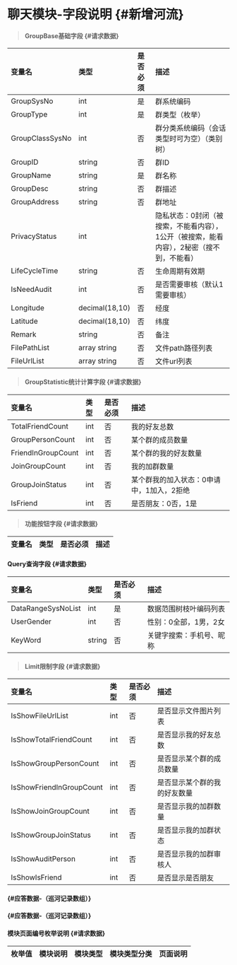 # 聊天模块-字段说明 {#新增河流}

> #### GroupBase基础字段 {#请求数据}

| 变量名 | 类型 | 是否必须 | 描述 |
| :--- | :--- | :--- | :--- |
| GroupSysNo | int | 是 | 群系统编码 |
| GroupType | int | 是 | 群类型（枚举） |
| GroupClassSysNo | int | 否 | 群分类系统编码（会话类型时可为空）（类别树） |
| GroupID | string | 否 | 群ID |
| GroupName | string | 是 | 群名称 |
| GroupDesc | string | 否 | 群描述 |
| GroupAddress | string | 否 | 群地址 |
| PrivacyStatus | int |  | 隐私状态：0封闭（被搜索，不能看内容），1公开（被搜索，能看内容），2秘密（搜不到，不能看） |
| LifeCycleTime | string | 否 | 生命周期有效期 |
| IsNeedAudit | int | 否 | 是否需要审核（默认1需要审核） |
| Longitude | decimal\(18,10\) | 否 | 经度 |
| Latitude | decimal\(18,10\) | 否 | 纬度 |
| Remark | string | 否 | 备注 |
| FilePathList | array string | 否 | 文件path路径列表 |
| FileUrlList | array string | 否 | 文件url列表 |

> #### GroupStatistic统计计算字段 {#请求数据}

| 变量名 | 类型 | 是否必须 | 描述 |
| :--- | :--- | :--- | :--- |
| TotalFriendCount | int | 否 | 我的好友总数 |
| GroupPersonCount | int | 否 | 某个群的成员数量 |
| FriendInGroupCount | int | 否 | 某个群的我的好友数量 |
| JoinGroupCount | int | 否 | 我的加群数量 |
| GroupJoinStatus | int | 否 | 某个群我的加入状态：0申请中，1加入，2拒绝 |
| IsFriend | int | 否 | 是否朋友：0否，1是 |

> #### 功能按钮字段 {#请求数据}

| 变量名 | 类型 | 是否必须 | 描述 |
| :--- | :--- | :--- | :--- |


#### Query查询字段 {#请求数据}

| 变量名 | 类型 | 是否必须 | 描述 |
| :--- | :--- | :--- | :--- |
| DataRangeSysNoList | int | 是 | 数据范围树枝叶编码列表 |
| UserGender | int | 否 | 性别：0全部，1男，2女 |
| KeyWord | string | 否 | 关键字搜索：手机号、昵称 |

> #### Limit限制字段 {#请求数据}

| 变量名 | 类型 | 是否必须 | 描述 |
| :--- | :--- | :--- | :--- |
| IsShowFileUrlList | int | 否 | 是否显示文件图片列表 |
| IsShowTotalFriendCount | int | 否 | 是否显示我的好友总数 |
| IsShowGroupPersonCount | int | 否 | 是否显示某个群的成员数量 |
| IsShowFriendInGroupCount | int | 否 | 是否显示某个群的我的好友数量 |
| IsShowJoinGroupCount | int | 否 | 是否显示我的加群数量 |
| IsShowGroupJoinStatus | int | 否 | 是否显示我的加群状态 |
| IsShowAuditPerson | int | 否 | 是否显示我的加群审核人 |
| IsShowIsFriend | int | 否 | 是否显示是否朋友 |

####  {#应答数据-（巡河记录数组）}

####  {#应答数据-（巡河记录数组）}

#### 模块页面编号枚举说明 {#请求数据}

| 枚举值 | 模块说明 | 模块类型 | 模块类型分类 | 页面说明 |
| :--- | :--- | :--- | :--- | :--- |




